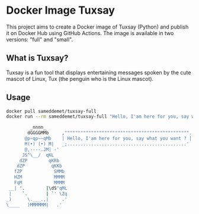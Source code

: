 # Docker Image Tuxsay

This project aims to create a Docker image of Tuxsay (Python) and publish it on Docker Hub using GitHub Actions. The image is available in two versions: "full" and "small".

## What is Tuxsay?

Tuxsay is a fun tool that displays entertaining messages spoken by the cute mascot of Linux, Tux (the penguin who is the Linux mascot).

## Usage

```bash
docker pull sameddemet/tuxsay-full
docker run --rm sameddemet/tuxsay-full "Hello, I'am here for you, say what you want ?"
```

```bash
         _nnnn_
        dGGGGMMb     ,""""""""""""""""""""""""""""""""""""""""""""""".
       @p~qp~~qMb    | Hello, I'am here for you, say what you want ? |
       M(•) (•) M|   _;.............................................'
       @,----.JM| -'
      JS^\__/  qKL
     dZP        qKRb
    dZP          qKKb
   fZP            SMMb
   HZM            MMMM
   FqM            MMMM
 __| ".        |\dS"qML
 |    `.       | `' \Zq
_)      \.___.,|     .'
\____   )MMMMMM|   .'
```